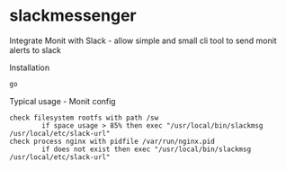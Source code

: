 # slackmessenger

Integrate Monit with Slack - allow simple and small cli tool to send monit alerts to slack

Installation

```bash
go 
```

Typical usage - Monit config

```
check filesystem rootfs with path /sw
        if space usage > 85% then exec "/usr/local/bin/slackmsg /usr/local/etc/slack-url"
check process nginx with pidfile /var/run/nginx.pid
        if does not exist then exec "/usr/local/bin/slackmsg /usr/local/etc/slack-url"
```
